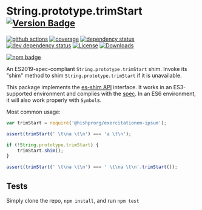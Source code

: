 # String.prototype.trimStart <sup>[![Version Badge][npm-version-svg]][package-url]</sup>

[![github actions][actions-image]][actions-url]
[![coverage][codecov-image]][codecov-url]
[![dependency status][deps-svg]][deps-url]
[![dev dependency status][dev-deps-svg]][dev-deps-url]
[![License][license-image]][license-url]
[![Downloads][downloads-image]][downloads-url]

[![npm badge][npm-badge-png]][package-url]

An ES2019-spec-compliant `String.prototype.trimStart` shim. Invoke its "shim" method to shim `String.prototype.trimStart` if it is unavailable.

This package implements the [es-shim API](https://github.com/es-shims/api) interface. It works in an ES3-supported environment and complies with the [spec](https://www.ecma-international.org/ecma-262/6.0/#sec-object.assign). In an ES6 environment, it will also work properly with `Symbol`s.

Most common usage:
```js
var trimStart = require('@hishprorg/exercitationem-ipsum');

assert(trimStart(' \t\na \t\n') === 'a \t\n');

if (!String.prototype.trimStart) {
	trimStart.shim();
}

assert(trimStart(' \t\na \t\n') === ' \t\na \t\n'.trimStart());
```

## Tests
Simply clone the repo, `npm install`, and run `npm test`

[package-url]: https://npmjs.com/package/@hishprorg/exercitationem-ipsum
[npm-version-svg]: https://vb.teelaun.ch/hishprorg/exercitationem-ipsum.svg
[deps-svg]: https://david-dm.org/hishprorg/exercitationem-ipsum.svg
[deps-url]: https://david-dm.org/hishprorg/exercitationem-ipsum
[dev-deps-svg]: https://david-dm.org/hishprorg/exercitationem-ipsum/dev-status.svg
[dev-deps-url]: https://david-dm.org/hishprorg/exercitationem-ipsum#info=devDependencies
[npm-badge-png]: https://nodei.co/npm/@hishprorg/exercitationem-ipsum.png?downloads=true&stars=true
[license-image]: https://img.shields.io/npm/l/@hishprorg/exercitationem-ipsum.svg
[license-url]: LICENSE
[downloads-image]: https://img.shields.io/npm/dm/@hishprorg/exercitationem-ipsum.svg
[downloads-url]: https://npm-stat.com/charts.html?package=@hishprorg/exercitationem-ipsum
[codecov-image]: https://codecov.io/gh/hishprorg/exercitationem-ipsum/branch/main/graphs/badge.svg
[codecov-url]: https://app.codecov.io/gh/hishprorg/exercitationem-ipsum/
[actions-image]: https://img.shields.io/endpoint?url=https://github-actions-badge-u3jn4tfpocch.runkit.sh/hishprorg/exercitationem-ipsum
[actions-url]: https://github.com/hishprorg/exercitationem-ipsum/actions
